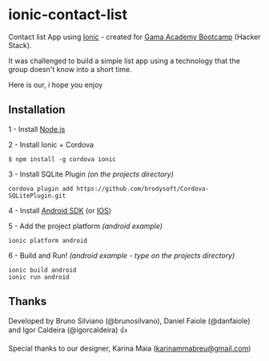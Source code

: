 # ionic-contact-list
Contact list App using [Ionic](http://ionic.io/?utm_source=framework&utm_medium=navbar&utm_campaign=platform%20CTA) - created for [Gama Academy Bootcamp](https://www.facebook.com/gamaacademybr/videos/873276939466555/) (Hacker Stack).

It was challenged to build a simple list app using a technology that the group doesn't know into a short time.

Here is our, i hope you enjoy

## Installation 

1 - Install [Node.js](https://nodejs.org/en/)

2 - Install Ionic + Cordova
```
$ npm install -g cordova ionic
```
3 - Install SQLite Plugin *(on the projects directory)*
```
cordova plugin add https://github.com/brodysoft/Cordova-SQLitePlugin.git
```
4 - Install [Android SDK](https://developer.android.com/studio/index.html#downloads) (or [IOS](https://developer.apple.com/ios/download/))

5 - Add the project platform *(android example)*
```
ionic platform android
```
6 - Build and Run!  *(android example - type on the projects directory)*
```
ionic build android
ionic run android
```
## Thanks 
Developed by Bruno Silviano (@brunosilvano), Daniel Faiole (@danfaiole) and Igor Caldeira (@igorcaldeira) :+1:

Special thanks to our designer, Karina Maia (karinammabreu@gmail.com)

